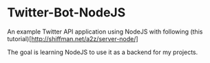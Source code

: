 # Twitter-Bot-NodeJS

An example Twitter API application using NodeJS with following (this tutorial)[http://shiffman.net/a2z/server-node/]

The goal is learning NodeJS to use it as a backend for my projects.

